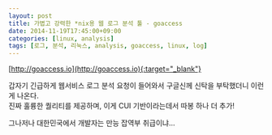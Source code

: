 ```yaml
---
layout: post
title: 가볍고 강력한 *nix용 웹 로그 분석 툴 - goaccess
date: 2014-11-19T17:45:00+09:00
categories: [linux, analysis]
tags: [로그, 분석, 리눅스, analysis, goaccess, linux, log]
---
```


[http://goaccess.io](http://goaccess.io){:target="_blank"}

갑자기 긴급하게 웹서비스 로그 분석 요청이 들어와서 구글신께 신탁을 부탁했더니 이런게 나온다.  
진짜 훌륭한 퀄리티를 제공하며, 이게 CUI 기반이라는데서 따봉 하나 더 추가!

그나저나 대한민국에서 개발자는 만능 잡역부 취급이냐...
